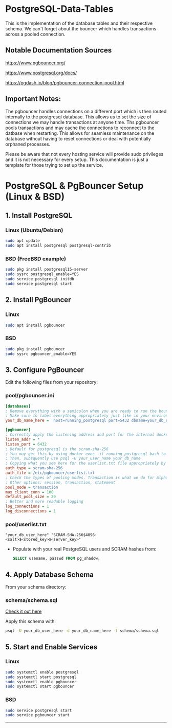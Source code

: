 # PostgreSQL-Data-Tables
This is the implementation of the database tables and their respective schema. We can't forget about the bouncer which handles transactions across a pooled connection.

## Notable Documentation Sources
https://www.pgbouncer.org/

https://www.postgresql.org/docs/

https://pgdash.io/blog/pgbouncer-connection-pool.html

## Important Notes:
The pgbouncer handles connections on a different port which is then routed internally to the postgresql database. This allows us to set the size of connections we may handle transactions at anyone time. Ths pgbouncer pools transactions and may cache the connections to reconnect to the datbase when restarting. This allows for seamless maintenance on the database without having to reset connections or deal with potentially orphaned processes. 

Please be aware that not every hosting service will provide sudo privileges and it is not necessary for every setup. This documentation is just a template for those trying to set up the service.

# PostgreSQL & PgBouncer Setup (Linux & BSD)

## 1. Install PostgreSQL

### Linux (Ubuntu/Debian)
```sh
sudo apt update
sudo apt install postgresql postgresql-contrib
```
### BSD (FreeBSD example)
```sh
sudo pkg install postgresql15-server
sudo sysrc postgresql_enable=YES
sudo service postgresql initdb
sudo service postgresql start
```

## 2. Install PgBouncer

### Linux
```sh
sudo apt install pgbouncer
```
### BSD
```sh
sudo pkg install pgbouncer
sudo sysrc pgbouncer_enable=YES
```

## 3. Configure PgBouncer

Edit the following files from your repository:

### pool/pgbouncer.ini
```ini
[databases]
; Remove everything with a semicolon when you are ready to run the bouncer service. Otherwise, it will throw an error.
; Make sure to label everything appropriately just like in your environment from docker-compose.yml
your_db_name_here =  host=running_postgresql port=5432 dbname=your_db_name_here user=your_db_user_here password=your_db_password

[pgbouncer]
; Correctly apply the listening address and port for the internal docker or system network
listen_addr = *
listen_port = 6432
; Default for postgresql is the scram-sha-256
; You may get this by using docker exec -it running_postgresql bash to step inside the postgresql container.
; Then, subsquently use psql -U your_user_name your_db_name
; Copying what you see here for the userlist.txt file appropriately by running this command: SELECT usename, passwd FROM pg_shadow;
auth_type = scram-sha-256
auth_file = /etc/pgbouncer/userlist.txt
; Check the types of pooling modes. Transaction is what we do for Alpha-Strike more generally. Many connections opening and closing on a pool.
; Other options: session, transaction, statement
pool_mode = transaction
max_client_conn = 100
default_pool_size = 20
; Better and more readable logging
log_connections = 1
log_disconnections = 1
```

### pool/userlist.txt
```text
"your_db_user_here" "SCRAM-SHA-256$4096:<salt>$<stored_key>$<server_key>"
```
- Populate with your real PostgreSQL users and SCRAM hashes from:  
  ```sql
  SELECT usename, passwd FROM pg_shadow;
  ```

## 4. Apply Database Schema

From your schema directory:

### schema/schema.sql
[Check it out here](https://github.com/alpha-strike-space/PostgreSQL-Configuration/blob/main/schema/schema.sql)

Apply this schema with:
```sh
psql -U your_db_user_here -d your_db_name_here -f schema/schema.sql
```

## 5. Start and Enable Services

### Linux
```sh
sudo systemctl enable postgresql
sudo systemctl start postgresql
sudo systemctl enable pgbouncer
sudo systemctl start pgbouncer
```

### BSD
```sh
sudo service postgresql start
sudo service pgbouncer start
```

---
